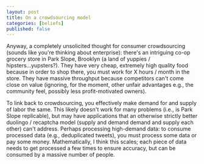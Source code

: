 ```yaml
---
layout: post
title: On a crowdsourcing model
categories: [beliefs]
published: false
---
```


Anyway, a completely unsolicited thought for consumer crowdsourcing (sounds like you're thinking about enterprise): there's an intriguing co-op grocery store in Park Slope, Brooklyn (a land of yuppies / hipsters...yupsters?). They have very cheap, extremely high quality food because in order to shop there, you must work for X hours / month in the store. They have massive throughput because competitors can't come close on value (ignoring, for the moment, other unfair advantages e.g., the community feel, possibly less profit-motivated owners).

To link back to crowdsourcing, you effectively make demand for and supply of labor the same. This likely doesn't work for many problems (i.e., is Park Slope replicable), but may have applications that an otherwise strictly better duolingo / recaptcha model (supply and demand demand and supply each other) can't address. Perhaps processing high-demand data: to consume processed data (e.g., deduplicated tweets), you must process some data or pay some money. Mathematically, I think this scales; each piece of data needs to get processed a few times to ensure accuracy, but can be consumed by a massive number of people.